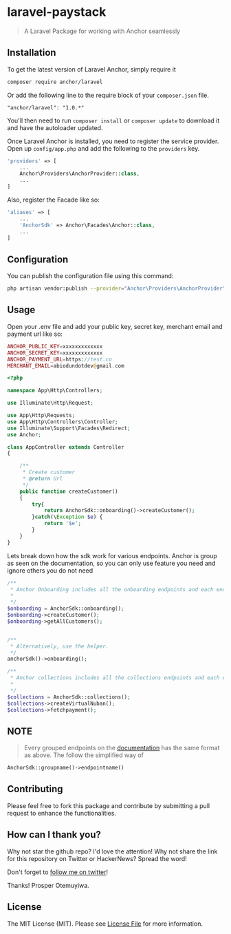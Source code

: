 # laravel-paystack

> A Laravel Package for working with Anchor seamlessly

## Installation


To get the latest version of Laravel Anchor, simply require it

```bash
composer require anchor/laravel
```

Or add the following line to the require block of your `composer.json` file.

```
"anchor/laravel": "1.0.*"
```

You'll then need to run `composer install` or `composer update` to download it and have the autoloader updated.



Once Laravel Anchor is installed, you need to register the service provider. Open up `config/app.php` and add the following to the `providers` key.

```php
'providers' => [
    ...
    Anchor\Providers\AnchorProvider::class,
    ...
]
```

Also, register the Facade like so:

```php
'aliases' => [
    ...
    'AnchorSdk' => Anchor\Facades\Anchor::class,
    ...
]
```

## Configuration

You can publish the configuration file using this command:

```bash
php artisan vendor:publish --provider="Anchor\Providers\AnchorProvider"
```


## Usage

Open your .env file and add your public key, secret key, merchant email and payment url like so:

```php
ANCHOR_PUBLIC_KEY=xxxxxxxxxxxxx
ANCHOR_SECRET_KEY=xxxxxxxxxxxxx
ANCHOR_PAYMENT_URL=https://test.co
MERCHANT_EMAIL=abiodundotdev@gmail.com
```


```php
<?php

namespace App\Http\Controllers;

use Illuminate\Http\Request;

use App\Http\Requests;
use App\Http\Controllers\Controller;
use Illuminate\Support\Facades\Redirect;
use Anchor;

class AppController extends Controller
{

    /**
     * Create customer
     * @return Url
     */
    public function createCustomer()
    {
        try{
            return AnchorSdk::onboarding()->createCustomer();
        }catch(\Exception $e) {
            return '$e';
        }        
    }
}
```


Lets break down how the sdk work for various endpoints. Anchor is group as seen on the documentation, so you can only use feature you need and ignore others you do not need


```php
/**
 * Anchor Onboarding includes all the onboarding endpoints and each endpoint correspond to a method in the Coresspoing class 
 * 
 */
$onboarding = AnchorSdk::onboarding();
$onboarding->createCustomer();
$onboarding->getAllCustomers();


/**
 * Alternatively, use the helper.
 */
anchorSdk()->onboarding();

/**
 * Anchor collections includes all the collections endpoints and each endpoint correspond to a method in the Coresponing class 
 * 
 */
$collections = AnchorSdk::collections();
$collections->createVirtualNuban();
$collections->fetchpayment();
```

## NOTE

> Every grouped endpoints on the [documentation](https://docs.getanchor.co/) has the same format as above. The follow the simplified way of
```php 
AnchorSdk::groupname()->endpointname()
```



## Contributing

Please feel free to fork this package and contribute by submitting a pull request to enhance the functionalities.

## How can I thank you?

Why not star the github repo? I'd love the attention! Why not share the link for this repository on Twitter or HackerNews? Spread the word!

Don't forget to [follow me on twitter](https://twitter.com/abiodundotdev)!

Thanks!
Prosper Otemuyiwa.

## License

The MIT License (MIT). Please see [License File](LICENSE.md) for more information.